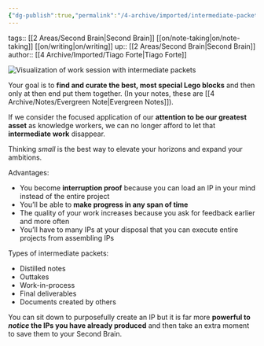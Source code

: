 ```yaml
---
{"dg-publish":true,"permalink":"/4-archive/imported/intermediate-packets/"}
---
```


tags:: [[2 Areas/Second Brain\|Second Brain]] [[on/note-taking\|on/note-taking]] [[on/writing\|on/writing]] 
up:: [[2 Areas/Second Brain\|Second Brain]]
author:: [[4 Archive/Imported/Tiago Forte\|Tiago Forte]]

![Visualization of work session with intermediate packets](https://i0.wp.com/fortelabs.com/wp-content/uploads/2018/05/168-175.001.jpeg)

Your goal is to **find and curate the best, most special Lego blocks** and then only at then end put them together. (In your notes, these are [[4 Archive/Notes/Evergreen Note\|Evergreen Notes]]).

If we consider the focused application of our **attention to be our greatest asset** as knowledge workers, we can no longer afford to let that **intermediate work** disappear.

Thinking *small* is the best way to elevate your horizons and expand your ambitions.

Advantages:
- You become **interruption proof** because you can load an IP in your mind instead of the entire project
- You’ll be able to **make progress in any span of time**
- The quality of your work increases because you ask for feedback earlier and more often
- You’ll have to many IPs at your disposal that you can execute entire projects from assembling IPs

Types of intermediate packets:
- Distilled notes
- Outtakes
- Work-in-process
- Final deliverables
- Documents created by others

You can sit down to purposefully create an IP but it is far more **powerful to *notice* the IPs you have already produced** and then take an extra moment to save them to your Second Brain.